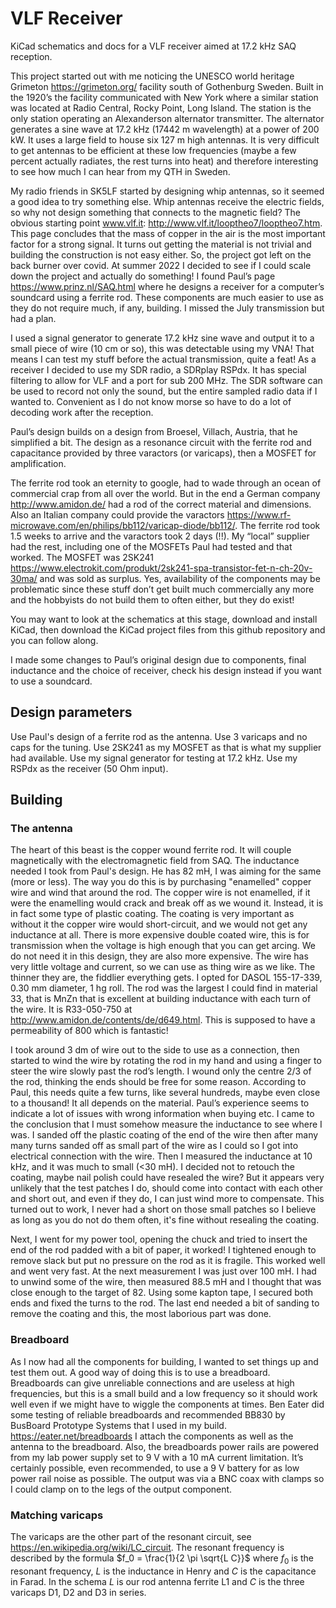 # VLF Receiver

KiCad schematics and docs for a VLF receiver aimed at 17.2 kHz SAQ reception.

This project started out with me noticing the UNESCO world heritage Grimeton https://grimeton.org/ facility south of Gothenburg Sweden.
Built in the 1920’s the facility communicated with New York where a similar station was located at Radio Central, Rocky Point, Long Island.
The station is the only station operating an Alexanderson alternator transmitter. The alternator generates a sine wave at 17.2 kHz
(17442 m wavelength) at a power of 200 kW. It uses a large field to house six 127 m high antennas. It is very difficult to get antennas
to be efficient at these low frequencies (maybe a few percent actually radiates, the rest turns into heat) and therefore interesting to
see how much I can hear from my QTH in Sweden.

My radio friends in SK5LF started by designing whip antennas, so it seemed a good idea to try something else. Whip antennas receive the
electric fields, so why not design something that connects to the magnetic field?
The obvious starting point www.vlf.it: http://www.vlf.it/looptheo7/looptheo7.htm. This page concludes that the mass of copper in the air
is the most important factor for a strong signal. It turns out getting the material is not trivial and building the construction is not
easy either. So, the project got left on the back burner over covid. At summer 2022 I decided to see if I could scale down the project
and actually do something!
I found Paul’s page https://www.prinz.nl/SAQ.html where he designs a receiver for a computer’s soundcard using a ferrite rod.
These components are much easier to use as they do not require much, if any, building. I missed the July transmission but had a plan.

I used a signal generator to generate 17.2 kHz sine wave and output it to a small piece of wire (10 cm or so),
this was detectable using my VNA! That means I can test my stuff before the actual transmission, quite a feat!
As a receiver I decided to use my SDR radio, a SDRplay RSPdx. It has special filtering to allow for VLF and a port for sub 200 MHz.
The SDR software can be used to record not only the sound, but the entire sampled radio data if I wanted to. Convenient as I do not
know morse so have to do a lot of decoding work after the reception.

Paul’s design builds on a design from Broesel, Villach, Austria, that he simplified a bit. The design as a resonance circuit with the
ferrite rod and capacitance provided by three varactors (or varicaps), then a MOSFET for amplification.

The ferrite rod took an eternity to google, had to wade through an ocean of commercial crap from all over the world.
But in the end a German company http://www.amidon.de/ had a rod of the correct material and dimensions. Also an Italian
company could provide the varactors https://www.rf-microwave.com/en/philips/bb112/varicap-diode/bb112/.
The ferrite rod took 1.5 weeks to arrive and the varactors took 2 days (!!). My “local” supplier had the rest, including one of the
MOSFETs Paul had tested and that worked. The MOSFET was 2SK241 https://www.electrokit.com/produkt/2sk241-spa-transistor-fet-n-ch-20v-30ma/
and was sold as surplus. Yes, availability of the components may be problematic since these stuff don’t get built much commercially any
more and the hobbyists do not build them to often either, but they do exist!

You may want to look at the schematics at this stage, download and install KiCad, then download the KiCad project files from
this github repository and you can follow along.

I made some changes to Paul’s original design due to components, final inductance and the choice of receiver, check his design instead
if you want to use a soundcard.

## Design parameters
Use Paul's design of a ferrite rod as the antenna. Use 3 varicaps and no caps for the tuning. Use 2SK241 as my MOSFET as that is what
my supplier had available.
Use my signal generator for testing at 17.2 kHz. Use my RSPdx as the receiver (50 Ohm input).

## Building

### The antenna
The heart of this beast is the copper wound ferrite rod. It will couple magnetically with the electromagnetic field from SAQ.
The inductance needed I took from Paul's design. He has 82 mH, I was aiming for the same (more or less).
The way you do this is by purchasing "enamelled" copper wire and wind that around the rod. The copper wire is not enamelled, if it were
the enamelling would crack and break off as we wound it. Instead, it is in fact some type of plastic coating. The coating is very
important as without it the copper wire would short-circuit, and we would not get any inductance at all. There is more expensive double
coated wire, this is for transmission when the voltage is high enough that you can get arcing. We do not need it in this design,
they are also more expensive. The wire has very little voltage and current, so we can use as thing wire as we like. The thinner they
are, the fiddlier everything gets. I opted for DASOL 155-17-339, 0.30 mm diameter, 1 hg roll.
The rod was the largest I could find in material 33, that is MnZn that is excellent at building inductance with each turn of the wire.
It is R33-050-750 at http://www.amidon.de/contents/de/d649.html. This is supposed to have a permeability of 800 which is fantastic!

I took around 3 dm of wire out to the side to use as a connection, then started to wind the wire by rotating the rod in my hand and
using a finger to steer the wire slowly past the rod’s length. I wound only the centre 2/3 of the rod, thinking the ends should be free
for some reason. According to Paul, this needs quite a few turns, like several hundreds, maybe even close to a thousand! It all
depends on the material. Paul’s experience seems to indicate a lot of issues with wrong information when buying etc. I came to the
conclusion that I must somehow measure the inductance to see where I was. I sanded off the plastic coating of the end of the wire
then after many many turns sanded off as small part of the wire as I could so I got into electrical connection with the wire. Then
I measured the inductance at 10 kHz, and it was much to small (<30 mH). I decided not to retouch the coating, maybe nail polish
could have resealed the wire? But it appears very unlikely that the test patches I do, should come into contact with each other and
short out, and even if they do, I can just wind more to compensate. This turned out to work, I never had a short on those small
patches so I believe as long as you do not do them often, it's fine without resealing the coating.

Next, I went for my power tool, opening the chuck and tried to insert the end of the rod padded with a bit of paper, it worked!
I tightened enough to remove slack but put no pressure on the rod as it is fragile. This worked well and went
very fast. At the next measurement I was just over 100 mH. I had to unwind some of the wire, then measured 88.5 mH and I thought
that was close enough to the target of 82. Using some kapton tape, I secured both ends and fixed the turns to the rod. The last end
needed a bit of sanding to remove the coating and this, the most laborious part was done.

### Breadboard
As I now had all the components for building, I wanted to set things up and test them out. A good way of doing this is to use a
breadboard. Breadboards can give unreliable connections and are useless at high frequencies, but this is a small build and a low
frequency so it should work well even if we might have to wiggle the components at times. Ben Eater did some testing
of reliable breadboards and recommended BB830 by BusBoard Prototype Systems that I used in my build. https://eater.net/breadboards
I attach the components as well as the antenna to the breadboard. Also, the breadboards power rails are powered from my lab power
supply set to 9 V with a 10 mA current limitation. It’s certainly possible, even recommended, to use a 9 V battery for as low
power rail noise as possible. The output was via a BNC coax with clamps so I could clamp on to the legs of the output component.

### Matching varicaps
The varicaps are the other part of the resonant circuit, see https://en.wikipedia.org/wiki/LC_circuit. The resonant frequency is described
by the formula $f_0 = \frac{1}{2 \pi \sqrt{L C}}$ where $f_0$ is the resonant frequency, $L$ is the inductance in Henry and $C$ is the
capacitance in Farad. In the schema $L$ is our rod antenna ferrite L1 and $C$ is the three varicaps D1, D2 and D3 in series.





